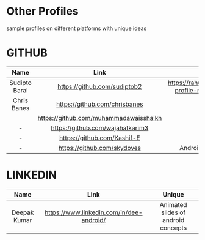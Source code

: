 # Other Profiles
sample profiles on different platforms with unique ideas

# GITHUB 

|Name|Link|Unique
|:-:|:-:|:-:
|Sudipto Baral|https://github.com/sudiptob2|https://rahuldkjain.github.io/gh-profile-readme-generator/
|Chris Banes|https://github.com/chrisbanes|-
||https://github.com/muhammadawaisshaikh|-
|-|https://github.com/wajahatkarim3|-
|-|https://github.com/Kashif-E|-
|-|https://github.com/skydoves|Android Roadmap 2022


# LINKEDIN

|Name|Link|Unique
|:-:|:-:|:-:
|Deepak Kumar|https://www.linkedin.com/in/dee-android/|Animated slides of android concepts
